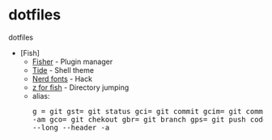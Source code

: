 # dotfiles
dotfiles
- [Fish]
    - [Fisher](https://github.com/jorgebucaran/fisher) - Plugin manager
    - [Tide](https://github.com/IlanCosman/tide) - Shell theme
    - [Nerd fonts](https://github.com/ryanoasis/nerd-fonts) - Hack 
    - [z for fish](https://github.com/jethrokuan/z) - Directory jumping
    - alias: <pre>g = git 
    gst= git status
    gci= git commit
    gcim= git commit -am
    gco= git chekout
    gbr= git branch
    gps= git push
    code= codium
    ll= exa --long --header -a